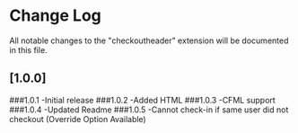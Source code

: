 # Change Log
All notable changes to the "checkoutheader" extension will be documented in this file.

## [1.0.0]
###1.0.1
    -Initial release
###1.0.2
    -Added HTML
###1.0.3
    -CFML support
###1.0.4
    -Updated Readme
###1.0.5
    -Cannot check-in if same user did not checkout (Override Option Available)
